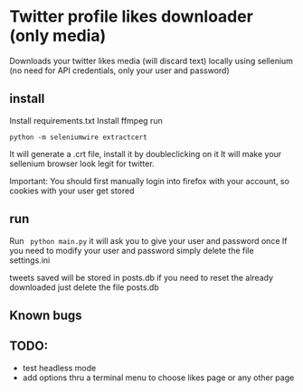 # Twitter profile likes downloader (only media)

Downloads your twitter likes media (will discard text) locally using sellenium (no need for API credentials, only your user and password)

## install

Install requirements.txt
Install ffmpeg
run 
```
python -m seleniumwire extractcert
```

It will generate a .crt file, install it by doubleclicking on it
It will make your sellenium browser look legit for twitter.

Important: You should first manually login into firefox with your account, so cookies with your user get stored

## run

Run ``` python main.py``` it will ask you to give your user and password once
If you need to modify your user and password simply delete the file settings.ini

tweets saved will be stored in posts.db if you need to reset the already downloaded just delete the file posts.db

## Known bugs


## TODO:

- test headless mode
- add options thru a terminal menu to choose likes page or any other page
